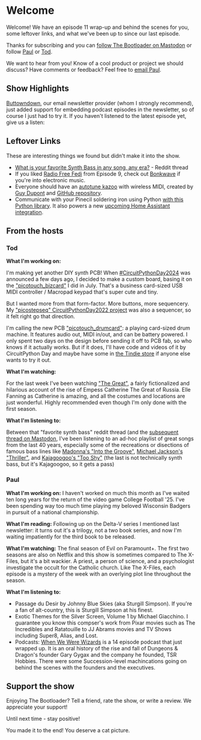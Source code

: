 # Welcome

Welcome! We have an episode 11 wrap-up and behind the scenes for you, some leftover links, and what we've been up to since our last episode.

Thanks for subscribing and you can [follow The Bootloader on Mastodon](https://www.circuitpythonshow.com/@thebootloader/follow) or follow [Paul](https://hachyderm.io/@prcutler) or [Tod](https://mastodon.social/@todbot).

We want to hear from you!  Know of a cool product or project we should discuss?  Have comments or feedback?  Feel free to [email Paul](mailto:paul@paulcutler.org).

## Show Highlights

[Buttowndown](https://buttodown.email), our email newsletter provider (whom I strongly recommend), just added support for embedding podcast episodes in the newsletter, so of course I just had to try it.  If you haven't listened to the latest episode yet, give us a listen:


## Leftover Links

These are interesting things we found but didn't make it into the show.

* [What is your favorite Synth Bass in any song, any era?](https://www.reddit.com/r/synthesizers/comments/wjf71k/what_is_your_favorite_synth_bass_in_any_song_any/) - Reddit thread
* If you liked [Radio Free Fedi](https://radiofreefedi.net) from Episode 9, check out [Bonkwave](https://bonkwave.org/) if you're into electronic music.
* Everyone should have an [autotune kazoo](https://www.youtube.com/watch?v=FDlRD5LRMc8) with wireless MIDI, created by [Guy Dupont](https://mastodon.social/@gvy_dvpont) and [GitHub repository](https://github.com/dupontgu/AutotuneKazoo).
* Communicate with your Pinecil soldering iron using Python [with this Python library](https://github.com/tr4nt0r/pynecil/).  It also powers a new [upcoming Home Assistant integration](https://chaos.social/@tr4nt0r/112887811871454266).

## From the hosts

### Tod

**What I'm working on:**

I'm making yet another DIY synth PCB! When [#CircuitPythonDay2024](https://blog.adafruit.com/2024/07/29/circuitpython-day-is-august-16-2024/) was announced a few days ago, I decided to make a custom board, basing it on the ["picotouch_bizcard"](https://github.com/todbot/picotouch_bizcard) I did in July. That's a business card-sized USB MIDI controller / Macropad keypad that's super cute and tiny.

But I wanted more from that form-factor. More buttons, more sequencery. My ["picostepseq" CircuitPythonDay2022 project](https://github.com/todbot/picostepseq) was also a sequencer, so it felt right go that direction.

I'm calling the new PCB ["picotouch_drumcard"](https://mastodon.social/@todbot/112893465761147298): a playing card-sized drum machine. It features audio out, MIDI in/out, and can be battery powered. I only spent two days on the design before sending it off to PCB fab, so who knows if it actually works. But if it does, I'll have code and videos of it by CircuitPython Day and maybe have some in [the Tindie store](https://www.tindie.com/stores/todbot/) if anyone else wants to try it out.

**What I'm watching:**

For the last week I've been watching ["The Great"](https://www.imdb.com/title/tt2235759/), a fairly fictionalized and hilarious account of the rise of Empess Catherine The Great of Russia. Elle Fanning as Catherine is amazing, and all the costumes and locations are just wonderful. Highly recommended even though I'm only done with the first season.

**What I'm listening to:**

Between that "favorite synth bass" reddit thread (and the [subsequent thread on Mastodon](https://mastodon.social/@todbot/112843181259100245), I've been listening to an ad-hoc playlist of great songs from the last 40 years, especially some of the recreations or disections of famous bass lines like [Madonna's "Into the Groove"](https://www.youtube.com/watch?v=7Xe1zQ3Cv3w), [Michael Jackson's "Thriller"](https://www.youtube.com/watch?v=zKzcR0sUvV0), and [Kajagoogoo's "Too Shy"](https://www.youtube.com/watch?v=XuXax5-pWzI) (the last is not technically synth bass, but it's Kajagoogoo, so it gets a pass)

### Paul

**What I'm working on:** I haven't worked on much this month as I've waited ten long years for the return of the video game College Football '25.  I've been spending way too much time playing my beloved Wisconsin Badgers in pursuit of a national championship.

**What I'm reading:** Following up on the Delta-V series I mentioned last newsletter: it turns out it's a trilogy, not a two book series, and now I'm waiting impatiently for the third book to be released.

**What I'm watching:** The final season of Evil on Paramount+.  The first two seasons are also on Netflix and this show is sometimes compared to The X-Files, but it's a bit wackier.  A priest, a person of science, and a psychologist investigate the occult for the Catholic church.  Like The X-Files, each episode is a mystery of the week with an overlying plot line throughout the season.

**What I'm listening to:**
* Passage du Desir by Johnny Blue Skies (aka Sturgill Simpson).  If you're a fan of alt-country, this is Sturgill Simpson at his finest.
* Exotic Themes for the Silver Screen, Volume 1 by Michael Giacchino.  I guarantee you know this compser's work from Pixar movies such as The Incredibles and Ratatouille to JJ Abrams movies and TV Shows including Super8, Alias, and Lost.
* Podcasts: [When We Were Wizards](https://podcasters.spotify.com/pod/show/traction-media) is a 14 episode podcast that just wrapped up.  It is an oral history of the rise and fall of Dungeons & Dragon's founder Gary Gygax and the company he founded, TSR Hobbies.  There were some Succession-level machincations going on behind the scenes with the founders and the executives.


## Support the show
Enjoying The Bootloader?  Tell a friend, rate the show, or write a review.  We appreciate your support!

Until next time - stay positive!

You made it to the end!  You deserve a cat picture.
